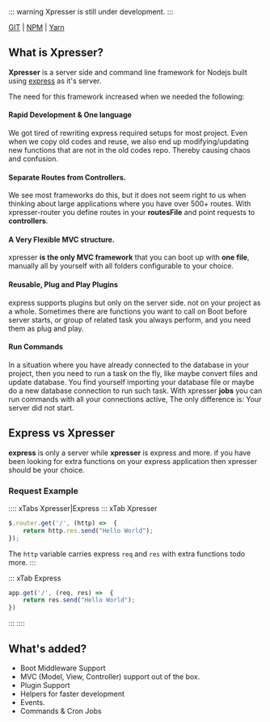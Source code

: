 ::: warning
Xpresser is still under development.
:::

[GIT](https://github.com/xpresserjs/framework) |
[NPM](https://www.npmjs.com/package/xpresser) |
[Yarn](https://yarn.pm/xpresser)

## What is Xpresser?
**Xpresser** is a server side and command line framework for Nodejs built using [express](https://www.npmjs.com/package/express) as it's server.

The need for this framework increased when we needed the following: <br/> 
#### Rapid Development & One language
We got tired of rewriting express required setups for most project.
Even when we copy old codes and reuse, we also end up modifying/updating new functions that are not in the old codes repo.
Thereby causing chaos and confusion. 

#### Separate Routes from Controllers.
We see most frameworks do this, but it does not seem right to us when thinking about large applications where you have over 500+ routes. 
With xpresser-router you define routes in your **routesFile** and point requests to **controllers**.


#### A Very Flexible MVC structure.
xpresser **is the only MVC framework** that you can boot up with **one file**, manually all by yourself with all folders configurable to your choice.

#### Reusable, Plug and Play Plugins
express supports plugins but only on the server side. not on your project as a whole.
Sometimes there are functions you want to call on Boot before server starts, or group of related task you always perform, and you need them as plug and play.


#### Run Commands
In a situation where you have already connected to the database in your project, then you need to run a task on the fly, 
like maybe convert files and update database. You find yourself importing your database file or maybe do a new database connection to run such task.
With xpresser **jobs** you can run commands with all your connections active, The only difference is: Your server did not start.


## Express vs Xpresser
**express** is only a server while **xpresser** is express and more. if you have been looking for extra functions on your express application then xpresser should be your choice.

### Request Example
:::: xTabs Xpresser|Express
::: xTab Xpresser

```javascript
$.router.get('/', (http) =>  {
    return http.res.send("Hello World");
});
```

The `http` variable carries express `req` and `res` with extra functions todo more.
:::

::: xTab Express
```javascript
app.get('/', (req, res) =>  {
    return res.send("Hello World");
})
```
:::
::::

## What's added?
- Boot Middleware Support
- MVC (Model, View, Controller) support out of the box.
- Plugin Support
- Helpers for faster development 
- Events.
- Commands & Cron Jobs

<Pagination/>

